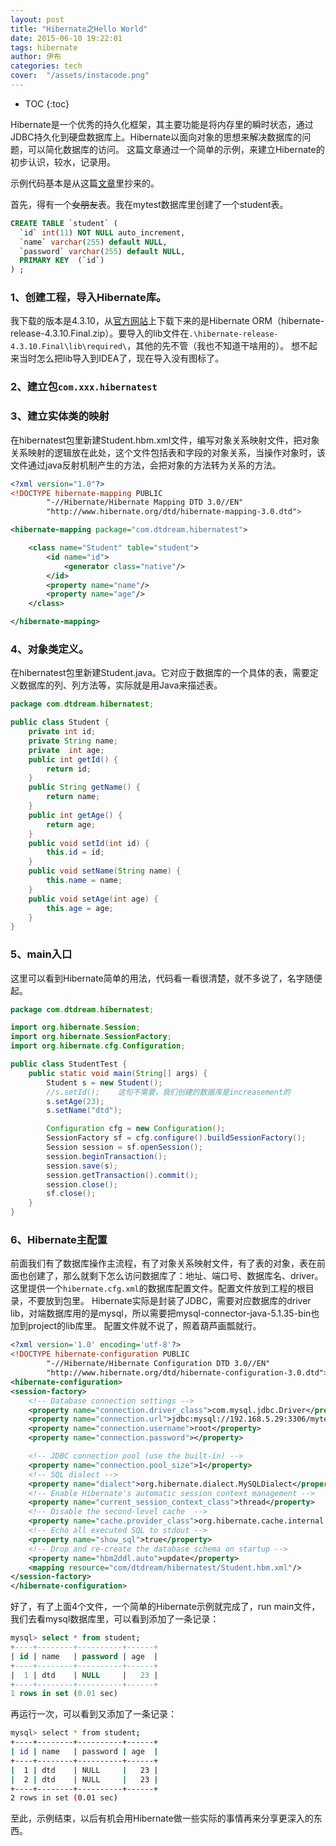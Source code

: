 ```yaml
---
layout: post
title: "Hibernate之Hello World"
date: 2015-06-10 19:22:01
tags: hibernate
author: 伊布
categories: tech
cover:  "/assets/instacode.png"
---
```


* TOC
{:toc}


Hibernate是一个优秀的持久化框架，其主要功能是将内存里的瞬时状态，通过JDBC持久化到硬盘数据库上。Hibernate以面向对象的思想来解决数据库的问题，可以简化数据库的访问。
这篇文章通过一个简单的示例，来建立Hibernate的初步认识，较水，记录用。

示例代码基本是从这篇[文章](http://www.javaweb.cc/architecture/hibernate/132325.shtml)里抄来的。

首先，得有一个~~女朋友~~表。我在mytest数据库里创建了一个student表。
```sql
CREATE TABLE `student` (
  `id` int(11) NOT NULL auto_increment,
  `name` varchar(255) default NULL,
  `password` varchar(255) default NULL,
  PRIMARY KEY  (`id`)
) ;
```

### 1、创建工程，导入Hibernate库。
我下载的版本是4.3.10，从[官方网站](http://hibernate.org/orm/downloads/)上下载下来的是Hibernate ORM（hibernate-release-4.3.10.Final.zip）。要导入的lib文件在`.\hibernate-release-4.3.10.Final\lib\required\`，其他的先不管（我也不知道干啥用的）。
想不起来当时怎么把lib导入到IDEA了，现在导入没有图标了。

### 2、建立包`com.xxx.hibernatest`

### 3、建立实体类的映射
在hibernatest包里新建Student.hbm.xml文件，编写对象关系映射文件，把对象关系映射的逻辑放在此处，这个文件包括表和字段的对象关系，当操作对象时，该文件通过java反射机制产生的方法，会把对象的方法转为关系的方法。

```xml
<?xml version="1.0"?>
<!DOCTYPE hibernate-mapping PUBLIC
        "-//Hibernate/Hibernate Mapping DTD 3.0//EN"
        "http://www.hibernate.org/dtd/hibernate-mapping-3.0.dtd">

<hibernate-mapping package="com.dtdream.hibernatest">

    <class name="Student" table="student">
        <id name="id">
            <generator class="native"/>
        </id>
        <property name="name"/>
        <property name="age"/>
    </class>

</hibernate-mapping>
```

### 4、对象类定义。
在hibernatest包里新建Student.java。它对应于数据库的一个具体的表，需要定义数据库的列、列方法等，实际就是用Java来描述表。

```java
package com.dtdream.hibernatest;

public class Student {
    private int id;
    private String name;
    private  int age;
    public int getId() {
        return id;
    }
    public String getName() {
        return name;
    }
    public int getAge() {
        return age;
    }
    public void setId(int id) {
        this.id = id;
    }
    public void setName(String name) {
        this.name = name;
    }
    public void setAge(int age) {
        this.age = age;
    }
}
```

### 5、main入口
这里可以看到Hibernate简单的用法，代码看一看很清楚，就不多说了，名字随便起。

```java
package com.dtdream.hibernatest;

import org.hibernate.Session;
import org.hibernate.SessionFactory;
import org.hibernate.cfg.Configuration;

public class StudentTest {
    public static void main(String[] args) {
        Student s = new Student();
        //s.setId();	这句不需要，我们创建的数据库是increasement的
        s.setAge(23);
        s.setName("dtd");

        Configuration cfg = new Configuration();
        SessionFactory sf = cfg.configure().buildSessionFactory();
        Session session = sf.openSession();
        session.beginTransaction();
        session.save(s);
        session.getTransaction().commit();
        session.close();
        sf.close();
    }
}
```

### 6、Hibernate主配置
前面我们有了数据库操作主流程，有了对象关系映射文件，有了表的对象，表在前面也创建了，那么就剩下怎么访问数据库了：地址、端口号、数据库名、driver。
这里提供一个`hibernate.cfg.xml`的数据库配置文件。配置文件放到工程的根目录，不要放到包里。
Hibernate实际是封装了JDBC，需要对应数据库的driver lib，对端数据库用的是mysql，所以需要把mysql-connector-java-5.1.35-bin也加到project的lib库里。
配置文件就不说了，照着葫芦画瓢就行。

```xml
<?xml version='1.0' encoding='utf-8'?>
<!DOCTYPE hibernate-configuration PUBLIC
        "-//Hibernate/Hibernate Configuration DTD 3.0//EN"
        "http://www.hibernate.org/dtd/hibernate-configuration-3.0.dtd">
<hibernate-configuration>
<session-factory>
    <!-- Database connection settings -->
    <property name="connection.driver_class">com.mysql.jdbc.Driver</property>
    <property name="connection.url">jdbc:mysql://192.168.5.29:3306/mytest</property>
    <property name="connection.username">root</property>
    <property name="connection.password"></property>

    <!-- JDBC connection pool (use the built-in) -->
    <property name="connection.pool_size">1</property>
    <!-- SQL dialect -->
    <property name="dialect">org.hibernate.dialect.MySQLDialect</property>
    <!-- Enable Hibernate's automatic session context management -->
    <property name="current_session_context_class">thread</property>
    <!-- Disable the second-level cache  -->
    <property name="cache.provider_class">org.hibernate.cache.internal.NoCacheProvider</property>
    <!-- Echo all executed SQL to stdout -->
    <property name="show_sql">true</property>
    <!-- Drop and re-create the database schema on startup -->
    <property name="hbm2ddl.auto">update</property>
    <mapping resource="com/dtdream/hibernatest/Student.hbm.xml"/>
</session-factory>
</hibernate-configuration>
```

好了，有了上面4个文件，一个简单的Hibernate示例就完成了，run main文件，我们去看mysql数据库里，可以看到添加了一条记录：

```sql
mysql> select * from student;
+----+--------+----------+------+
| id | name   | password | age  |
+----+--------+----------+------+
|  1 | dtd    | NULL     |   23 |
+----+--------+----------+------+
1 rows in set (0.01 sec)
```

再运行一次，可以看到又添加了一条记录：

```bash
mysql> select * from student;
+----+--------+----------+------+
| id | name   | password | age  |
+----+--------+----------+------+
|  1 | dtd    | NULL     |   23 |
|  2 | dtd    | NULL     |   23 |
+----+--------+----------+------+
2 rows in set (0.01 sec)
```

至此，示例结束，以后有机会用Hibernate做一些实际的事情再来分享更深入的东西。
